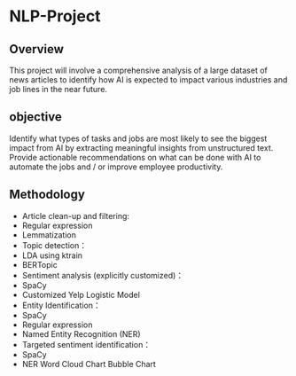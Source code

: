 # NLP-Project

## Overview
This project will involve a comprehensive analysis of a large dataset of news articles to identify how AI is expected to impact various industries and job lines in the near future.


## objective
Identify what types of tasks and jobs are most likely to see the biggest impact from AI by extracting meaningful insights from unstructured text. 
 Provide actionable recommendations on what can be done with AI to automate the jobs and / or improve employee productivity.

## Methodology

* Article clean-up and filtering:
 * Regular expression
 * Lemmatization	
* Topic detection：
 * LDA using ktrain
 * BERTopic
* Sentiment analysis (explicitly customized)：
 * SpaCy
 * Customized Yelp Logistic Model
* Entity Identification：
 * SpaCy
 * Regular expression
 * Named Entity Recognition (NER)
* Targeted sentiment identification：
 * SpaCy
 * NER
  Word Cloud Chart
  Bubble Chart
